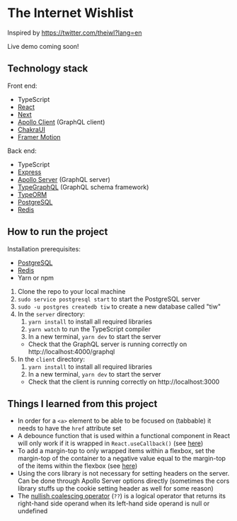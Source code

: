 # The Internet Wishlist
Inspired by https://twitter.com/theiwl?lang=en

Live demo coming soon!

## Technology stack
Front end:
- TypeScript
- [React](https://reactjs.org/)
- [Next](https://nextjs.org/)
- [Apollo Client](https://github.com/apollographql/apollo-client) (GraphQL client)
- [ChakraUI](https://chakra-ui.com/)
- [Framer Motion](https://www.framer.com/motion/)

Back end:
- TypeScript
- [Express](https://expressjs.com/)
- [Apollo Server](https://github.com/apollographql/apollo-server) (GraphQL server)
- [TypeGraphQL](https://typegraphql.com/) (GraphQL schema framework)
- [TypeORM](https://typeorm.io/)
- [PostgreSQL](https://www.postgresql.org/)
- [Redis](https://redis.io/)


## How to run the project
Installation prerequisites:
- [PostgreSQL](https://www.postgresql.org/)
- [Redis](https://redis.io/)
- Yarn or npm

1. Clone the repo to your local machine
2. `sudo service postgresql start` to start the PostgreSQL server
3. `sudo -u postgres createdb tiw` to create a new database called "tiw"
4. In the `server` directory:
    1. `yarn install` to install all required libraries
    2. `yarn watch` to run the TypeScript compiler
    3. In a new terminal, `yarn dev` to start the server
    - Check that the GraphQL server is running correctly on http://localhost:4000/graphql
5. In the `client` directory:
    1. `yarn install` to install all required libraries
    2. In a new terminal, `yarn dev` to start the server
    - Check that the client is running correctly on http://localhost:3000


## Things I learned from this project
- In order for a `<a>` element to be able to be focused on (tabbable) it needs to have the `href` attribute set
- A debounce function that is used within a functional component in React will only work if it is wrapped in `React.useCallback()` (see [here](https://stackoverflow.com/a/55616626))
- To add a margin-top to only wrapped items within a flexbox, set the margin-top of the container to a negative value equal to the margin-top of the items within the flexbox (see [here](https://stackoverflow.com/a/30891910))
- Using the cors library is not necessary for setting headers on the server. Can be done through Apollo Server options directly (sometimes the cors library stuffs up the cookie setting header as well for some reason)
- The [nullish coalescing operator](https://developer.mozilla.org/en-US/docs/Web/JavaScript/Reference/Operators/Nullish_coalescing_operator) (`??`) is a logical operator that returns its right-hand side operand when its left-hand side operand is null or undefined